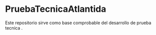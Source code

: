 # PruebaTecnicaAtlantida
Este repositorio sirve como base comprobable del desarrollo de prueba tecnica .
